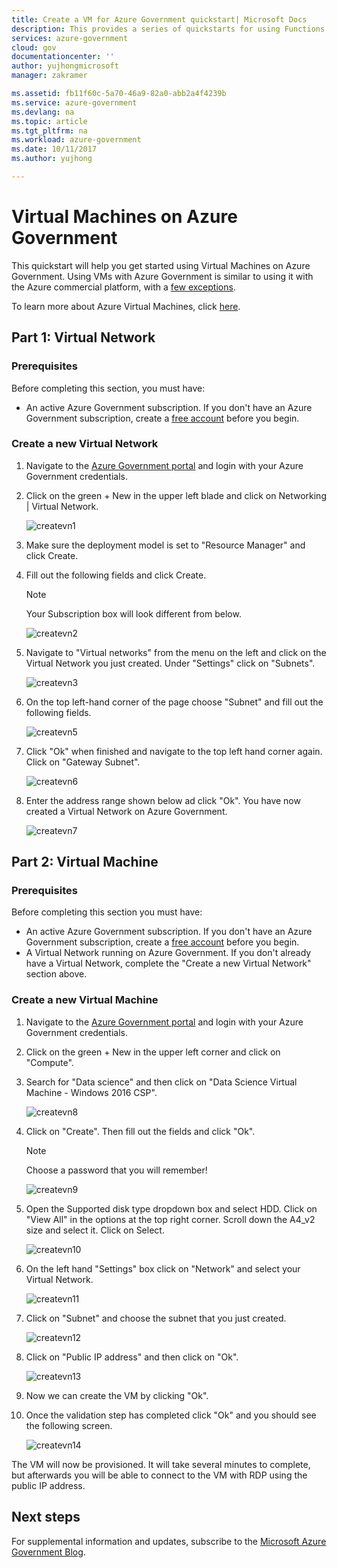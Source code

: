 ```yaml
---
title: Create a VM for Azure Government quickstart| Microsoft Docs
description: This provides a series of quickstarts for using Functions with Azure Government
services: azure-government
cloud: gov
documentationcenter: ''
author: yujhongmicrosoft
manager: zakramer

ms.assetid: fb11f60c-5a70-46a9-82a0-abb2a4f4239b
ms.service: azure-government
ms.devlang: na
ms.topic: article
ms.tgt_pltfrm: na
ms.workload: azure-government
ms.date: 10/11/2017
ms.author: yujhong

---
```

# Virtual Machines on Azure Government
This quickstart will help you get started using Virtual Machines on Azure Government. Using VMs with Azure Government is similar to using it with the Azure commercial platform, with a [few exceptions](documentation-government-compute.md#virtual-machines).

To learn more about Azure Virtual Machines, click [here](../virtual-machines/index.md).

## Part 1: Virtual Network

### Prerequisites
Before completing this section, you must have:

+ An active Azure Government subscription.
If you don't have an Azure Government subscription, create a [free account](https://azure.microsoft.com/overview/clouds/government/) before you begin.

### Create a new Virtual Network
1. Navigate to the [Azure Government portal](https://portal.azure.us) and login with your Azure Government credentials.
2. Click on the green + New in the upper left blade and click on Networking | Virtual Network. 

   ![createvn1](./media/documentation-government-quickstarts-vm1.png)
3. Make sure the deployment model is set to "Resource Manager" and click Create.
4. Fill out the following fields and click Create.

   >[!Note]
   > Your Subscription box will look different from below.
   >
   >

   ![createvn2](./media/documentation-government-quickstarts-vm2.png)
  
5. Navigate to "Virtual networks" from the menu on the left and click on the Virtual Network you just created. Under "Settings" click on "Subnets".

   ![createvn3](./media/documentation-government-quickstarts-vm3.png)
6. On the top left-hand corner of the page choose "Subnet" and fill out the following fields.

   ![createvn5](./media/documentation-government-quickstarts-vm5.png)
7. Click "Ok" when finished and navigate to the top left hand corner again. Click on "Gateway Subnet".

   ![createvn6](./media/documentation-government-quickstarts-vm7.png)
8. Enter the address range shown below ad click "Ok". You have now created a Virtual Network on Azure Government.

   ![createvn7](./media/documentation-government-quickstarts-vm8.png)
  
## Part 2: Virtual Machine

### Prerequisites
Before completing this section you must have:

+ An active Azure Government subscription.
If you don't have an Azure Government subscription, create a [free account](https://azure.microsoft.com/overview/clouds/government/) before you begin.
+ A Virtual Network running on Azure Government.
If you don't already have a Virtual Network, complete the "Create a new Virtual Network" section above.

### Create a new Virtual Machine

1. Navigate to the [Azure Government portal](https://portal.azure.us) and login with your Azure Government credentials.

2. Click on the green + New in the upper left corner and click on "Compute". 

3. Search for "Data science" and then click on "Data Science Virtual Machine - Windows 2016 CSP". 

   ![createvn8](./media/documentation-government-quickstarts-vm9.png)
4. Click on "Create". Then fill out the fields and click "Ok".

   >[!Note]
   > Choose a password that you will remember!
   >
   >

   ![createvn9](./media/documentation-government-quickstarts-vm10.png)
5. Open the Supported disk type dropdown box and select HDD. Click on "View All" in the options at the top right corner. Scroll down the A4_v2 size and select it. Click on Select.

   ![createvn10](./media/documentation-government-quickstarts-vm11.png)
6. On the left hand "Settings" box click on "Network" and select your Virtual Network.

   ![createvn11](./media/documentation-government-quickstarts-vm12.png)
7. Click on "Subnet" and choose the subnet that you just created. 

   ![createvn12](./media/documentation-government-quickstarts-vm13.png)
8. Click on "Public IP address" and then click on "Ok".

   ![createvn13](./media/documentation-government-quickstarts-vm14.png)
9. Now we can create the VM by clicking "Ok".

10. Once the validation step has completed click "Ok" and you should see the following screen.

    ![createvn14](./media/documentation-government-quickstarts-vm15.png)
  
The VM will now be provisioned. It will take several minutes to complete, but afterwards you will be able to connect to the VM with RDP using the public IP address.
## Next steps
For supplemental information and updates, subscribe to the [Microsoft Azure Government Blog](https://blogs.msdn.microsoft.com/azuregov/).
